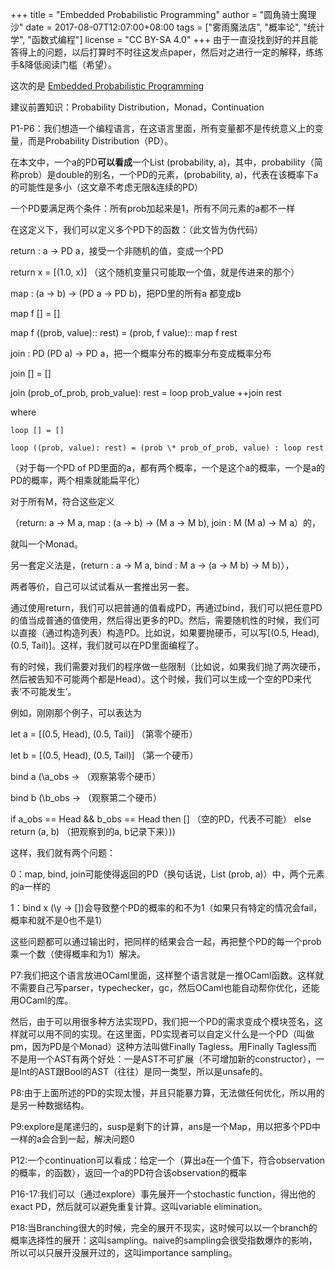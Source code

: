 +++
title = "Embedded Probabilistic Programming"
author = "圆角骑士魔理沙"
date = 2017-08-07T12:07:00+08:00
tags = ["雾雨魔法店", "概率论", "统计学", "函数式编程"]
license = "CC BY-SA 4.0"
+++
由于一直没找到好的并且能答得上的问题，以后打算时不时往这发点paper，然后对之进行一定的解释，练练手&降低阅读门槛（希望）。

这次的是 [Embedded Probabilistic Programming](http://okmij.org/ftp/kakuritu/dsl-paper.pdf)

建议前置知识：Probability Distribution，Monad，Continuation

P1-P6：我们想造一个编程语言，在这语言里面，所有变量都不是传统意义上的变量，而是Probability Distribution（PD）。

在本文中，一个a的PD**可以看成**一个List (probability, a)，其中，probability（简称prob）是double的别名，一个PD的元素，(probability, a)，代表在该概率下a的可能性是多小（这文章不考虑无限&连续的PD）

一个PD要满足两个条件：所有prob加起来是1，所有不同元素的a都不一样

  


在这定义下，我们可以定义多个PD下的函数：（此文皆为伪代码）

return : a -> PD a，接受一个非随机的值，变成一个PD

return x = [(1.0, x)] （这个随机变量只可能取一个值，就是传进来的那个）

map : (a -> b) -> (PD a -> PD b)，把PD里的所有a 都变成b

map f [] = []

map f ((prob, value):: rest) = (prob, f value):: map f rest

join : PD (PD a) -> PD a，把一个概率分布的概率分布变成概率分布

join [] = []

join (prob_of_prob, prob_value): rest = loop prob_value ++join rest

 where

    loop [] = []

    loop ((prob, value): rest) = (prob \* prob_of_prob, value) : loop rest

（对于每一个PD of PD里面的a，都有两个概率，一个是这个a的概率，一个是a的PD的概率，两个相乘就能扁平化）

  


对于所有M，符合这些定义

（return: a -> M a, map : (a -> b) -> (M a -> M b), join : M (M a) -> M a）的，

就叫一个Monad。

另一套定义法是，(return : a -> M a, bind : M a -> (a -> M b) -> M b)），

两者等价，自己可以试试看从一套推出另一套。

  


通过使用return，我们可以把普通的值看成PD，再通过bind，我们可以把任意PD的值当成普通的值使用，然后得出更多的PD。然后，需要随机性的时候，我们可以直接（通过构造列表）构造PD。比如说，如果要抛硬币，可以写[(0.5, Head), (0.5, Tail)]。这样，我们就可以在PD里面编程了。

  


有的时候，我们需要对我们的程序做一些限制（比如说，如果我们抛了两次硬币，然后被告知不可能两个都是Head）。这个时候，我们可以生成一个空的PD来代表‘不可能发生’。

例如，刚刚那个例子，可以表达为

let a = [(0.5, Head), (0.5, Tail)] （第零个硬币）

let b = [(0.5, Head), (0.5, Tail)] （第一个硬币）

bind a (\a_obs -> （观察第零个硬币）

bind b (\b_obs -> （观察第二个硬币）

  if a_obs == Head && b_obs == Head then [] （空的PD，代表不可能） else return (a, b) （把观察到的a, b记录下来）))

  


这样，我们就有两个问题：

0：map, bind, join可能使得返回的PD（换句话说，List (prob, a)）中，两个元素的a一样的

1：bind x (\y -> [])会导致整个PD的概率的和不为1（如果只有特定的情况会fail，概率和就不是0也不是1）

这些问题都可以通过输出时，把同样的结果会合一起，再把整个PD的每一个prob乘一个数（使得概率和为1）解决。

  


P7:我们把这个语言放进OCaml里面，这样整个语言就是一推OCaml函数。这样就不需要自己写parser，typechecker，gc，然后OCaml也能自动帮你优化，还能用OCaml的库。

  


然后，由于可以用很多种方法实现PD，我们把一个PD的需求变成个模块签名，这样就可以用不同的实现。在这里面，PD实现者可以自定义什么是一个PD（叫做pm，因为PD是个Monad）这种方法叫做Finally Tagless。用Finally Tagless而不是用一个AST有两个好处：一是AST不可扩展（不可增加新的constructor），一是Int的AST跟Bool的AST（往往）是同一类型，所以是unsafe的。

  


P8:由于上面所述的PD的实现太慢，并且只能暴力算，无法做任何优化，所以用的是另一种数据结构。

  


P9:explore是尾递归的，susp是剩下的计算，ans是一个Map，用以把多个PD中一样的a会合到一起，解决问题0

  


P12:一个continuation可以看成：给定一个（算出a在一个值下，符合observation的概率，的函数），返回一个a的PD符合该observation的概率

  


P16-17:我们可以（通过explore）事先展开一个stochastic function，得出他的exact PD，然后就可以避免重复计算。这叫variable elimination。

  


P18:当Branching很大的时候，完全的展开不现实，这时候可以以一个branch的概率选择性的展开：这叫sampling。naive的sampling会很受指数爆炸的影响，所以可以只展开没展开过的，这叫importance sampling。
